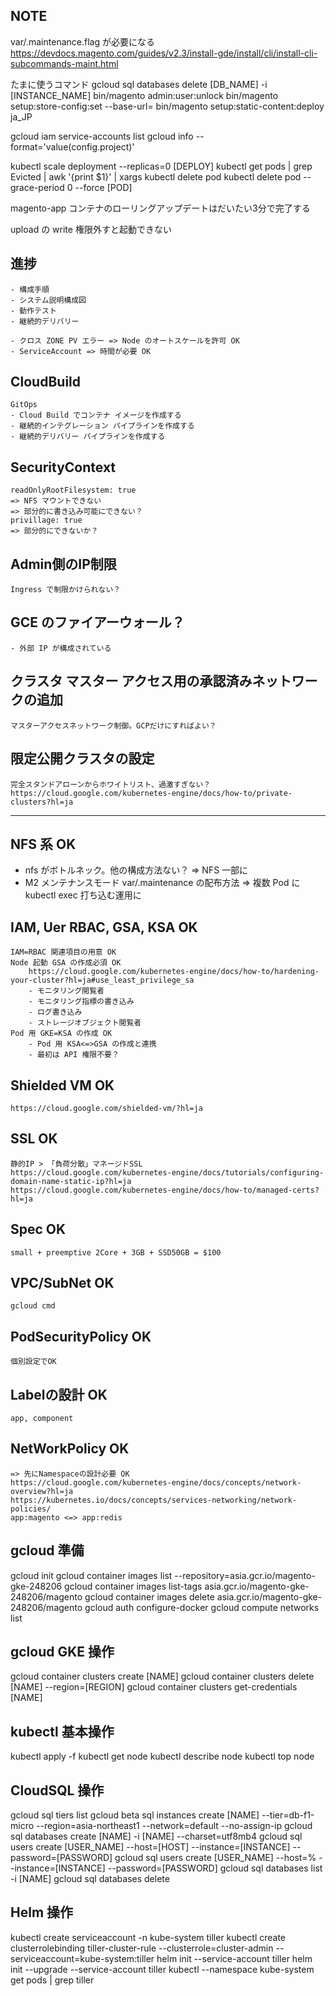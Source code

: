 ## NOTE
var/.maintenance.flag
が必要になる
https://devdocs.magento.com/guides/v2.3/install-gde/install/cli/install-cli-subcommands-maint.html

たまに使うコマンド
gcloud sql databases delete [DB_NAME] -i [INSTANCE_NAME]
bin/magento admin:user:unlock
bin/magento setup:store-config:set --base-url=
bin/magento setup:static-content:deploy ja_JP

gcloud iam service-accounts list
gcloud info --format='value(config.project)'

kubectl scale deployment --replicas=0 [DEPLOY]
kubectl get pods | grep Evicted | awk '{print $1}' | xargs kubectl delete pod
kubectl delete pod --grace-period 0 --force [POD]

magento-app コンテナのローリングアップデートはだいたい3分で完了する

upload の write 権限外すと起動できない

## 進捗
    - 構成手順
    - システム説明構成図
    - 動作テスト
    - 継続的デリバリー

    - クロス ZONE PV エラー => Node のオートスケールを許可 OK
    - ServiceAccount => 時間が必要 OK

## CloudBuild
    GitOps
    - Cloud Build でコンテナ イメージを作成する
    - 継続的インテグレーション パイプラインを作成する
    - 継続的デリバリー パイプラインを作成する

## SecurityContext
    readOnlyRootFilesystem: true
    => NFS マウントできない
    => 部分的に書き込み可能にできない？
    privillage: true
    => 部分的にできないか？

## Admin側のIP制限
    Ingress で制限かけられない？

## GCE のファイアーウォール？
    - 外部 IP が構成されている

## クラスタ マスター アクセス用の承認済みネットワークの追加
    マスターアクセスネットワーク制御。GCPだけにすればよい？

## 限定公開クラスタの設定
    完全スタンドアローンからホワイトリスト、過激すぎない？
    https://cloud.google.com/kubernetes-engine/docs/how-to/private-clusters?hl=ja

---
## NFS 系 OK
- nfs がボトルネック。他の構成方法ない？ => NFS 一部に
- M2 メンテナンスモード var/.maintenance の配布方法 => 複数 Pod に kubectl exec 打ち込む運用に

## IAM, Uer RBAC, GSA, KSA OK
    IAM=RBAC 関連項目の用意 OK
    Node 起動 GSA の作成必須 OK
        https://cloud.google.com/kubernetes-engine/docs/how-to/hardening-your-cluster?hl=ja#use_least_privilege_sa
        - モニタリング閲覧者
        - モニタリング指標の書き込み
        - ログ書き込み
        - ストレージオブジェクト閲覧者
    Pod 用 GKE=KSA の作成 OK
        - Pod 用 KSA<=>GSA の作成と連携
        - 最初は API 権限不要？
## Shielded VM OK
    https://cloud.google.com/shielded-vm/?hl=ja
## SSL OK
    静的IP > 「負荷分散」マネージドSSL
    https://cloud.google.com/kubernetes-engine/docs/tutorials/configuring-domain-name-static-ip?hl=ja
    https://cloud.google.com/kubernetes-engine/docs/how-to/managed-certs?hl=ja
## Spec OK
    small + preemptive 2Core + 3GB + SSD50GB = $100
## VPC/SubNet OK
    gcloud cmd
## PodSecurityPolicy OK
    個別設定でOK
## Labelの設計 OK
    app, component
## NetWorkPolicy OK
    => 先にNamespaceの設計必要 OK
    https://cloud.google.com/kubernetes-engine/docs/concepts/network-overview?hl=ja
    https://kubernetes.io/docs/concepts/services-networking/network-policies/
    app:magento <=> app:redis

## gcloud 準備
gcloud init
gcloud container images list --repository=asia.gcr.io/magento-gke-248206
gcloud container images list-tags asia.gcr.io/magento-gke-248206/magento
gcloud container images delete asia.gcr.io/magento-gke-248206/magento
gcloud auth configure-docker
gcloud compute networks list

## gcloud GKE 操作
gcloud container clusters create [NAME]
gcloud container clusters delete [NAME] --region=[REGION]
gcloud container clusters get-credentials [NAME]

## kubectl 基本操作
kubectl apply -f
kubectl get node
kubectl describe node
kubectl top node

## CloudSQL 操作
gcloud sql tiers list
gcloud beta sql instances create [NAME] --tier=db-f1-micro --region=asia-northeast1 --network=default --no-assign-ip
gcloud sql databases create [NAME] -i [NAME] --charset=utf8mb4
gcloud sql users create [USER_NAME] --host=[HOST] --instance=[INSTANCE] --password=[PASSWORD]
gcloud sql users create [USER_NAME] --host=% --instance=[INSTANCE] --password=[PASSWORD]
gcloud sql databases list -i [NAME]
gcloud sql databases delete

## Helm 操作
kubectl create serviceaccount -n kube-system tiller
kubectl create clusterrolebinding tiller-cluster-rule --clusterrole=cluster-admin --serviceaccount=kube-system:tiller
helm init --service-account tiller
helm init --upgrade --service-account tiller
kubectl --namespace kube-system get pods | grep tiller
